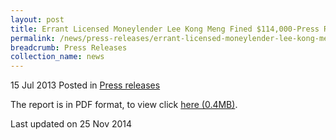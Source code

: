 ```yaml
---
layout: post
title: Errant Licensed Moneylender Lee Kong Meng Fined $114,000-Press Release
permalink: /news/press-releases/errant-licensed-moneylender-lee-kong-meng-fined--114-000---press
breadcrumb: Press Releases
collection_name: news
---
```


15 Jul 2013 Posted in [Press releases](/news/press-releases)

The report is in PDF format, to view click [here (0.4MB)](/files/news/press-releases/2013/07/PressReleaseConvictionAndSentencingOfPrimacyManagementServices.pdf).

<p class="right-side-updated">Last updated on 25 Nov 2014</p>
